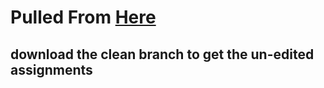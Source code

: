 # Pulled From [Here](https://web.stanford.edu/class/cs224n/)

## download the **clean** branch to get the un-edited assignments
